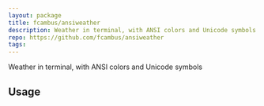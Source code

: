 ```yaml
---
layout: package
title: fcambus/ansiweather
description: Weather in terminal, with ANSI colors and Unicode symbols
repo: https://github.com/fcambus/ansiweather
tags:
---
```

 
Weather in terminal, with ANSI colors and Unicode symbols
 
## Usage
 
